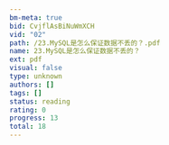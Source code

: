 ```yaml
---
bm-meta: true
bid: CvjflAsBiNuWmXCH
vid: "02"
path: /23.MySQL是怎么保证数据不丢的？.pdf
name: 23.MySQL是怎么保证数据不丢的？
ext: pdf
visual: false
type: unknown
authors: []
tags: []
status: reading
rating: 0
progress: 13
total: 18
---
```

